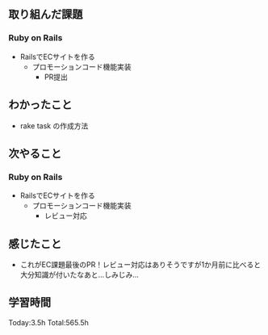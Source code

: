 ## 取り組んだ課題
### Ruby on Rails
- RailsでECサイトを作る
  - プロモーションコード機能実装
    - PR提出
## わかったこと
- rake task の作成方法
## 次やること
### Ruby on Rails
- RailsでECサイトを作る
  - プロモーションコード機能実装
    - レビュー対応
## 感じたこと
- これがEC課題最後のPR！レビュー対応はありそうですが1か月前に比べると大分知識が付いたなあと...しみじみ...
## 学習時間
Today:3.5h Total:565.5h